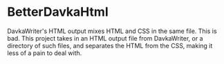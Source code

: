 # BetterDavkaHtml
DavkaWriter's HTML output mixes HTML and CSS in the same file. This is bad. This project takes in an HTML output file from DavkaWriter, or a directory of such files, and separates the HTML from the CSS, making it less of a pain to deal with.
